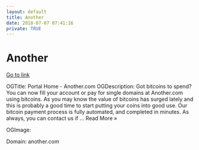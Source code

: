 ```yaml
---
layout: default
title: Another
date: 2018-07-07 07:41:16
private: TRUE
---
```


# Another

[Go to link](https://another.com)

OGTitle: Portal Home - Another.com
OGDescription: 
													Got bitcoins to spend?You can now fill your account or pay for single domains at Another.com using bitcoins. As you may know the value of bitcoins has surged lately and this is probably a good time to start putting your coins into good use. Our bitcoin payment process is fully automated, and completed in minutes. As always, you can contact us if ...
							Read More »
											
OGImage: 

Domain: another.com

